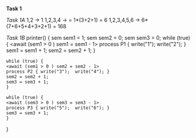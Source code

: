 **Task 1**

*Task 1A*
1,2 -> 1
1,2,3,4 -> = 1*(3+2+1) = 6
1,2,3,4,5,6 -> 6*(7+6+5+4+3+2+1) = 168


*Task 1B*
printer() {
sem sem1 = 1;
sem sem2 = 0;
sem sem3 = 0;
while (true) {
<await (sem1 > 0 ) sem1 = sem1 - 1>
process P1 { write("1");  write("2"); }
sem1 = sem1 + 1;
sem2 = sem2 + 1;
}

    while (true) {
    <await (sem1 > 0 ) sem2 = sem2 - 1>
    process P2 { write("3");  write("4"); }
    sem2 = sem2 + 1;
    sem3 = sem3 + 1;
    }

    while (true) {
    <await (sem3 > 0 ) sem3 = sem3 - 1>
    process P3 { write("5");  write("6"); }
    sem3 = sem3 + 1;
    }
}
